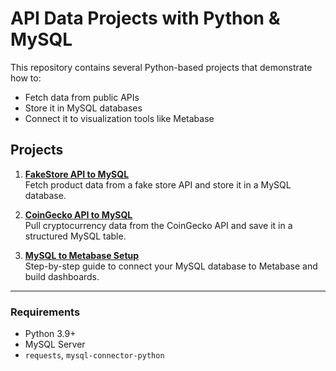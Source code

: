 # API Data Projects with Python & MySQL

This repository contains several Python-based projects that demonstrate how to:
- Fetch data from public APIs
- Store it in MySQL databases
- Connect it to visualization tools like Metabase

## Projects

1. **[FakeStore API to MySQL](./fakestore-api-to-mysql)**  
   Fetch product data from a fake store API and store it in a MySQL database.

2. **[CoinGecko API to MySQL](./coingecko-api-to-mysql)**  
   Pull cryptocurrency data from the CoinGecko API and save it in a structured MySQL table.

3. **[MySQL to Metabase Setup](./mysql-to-metabase-setup)**  
   Step-by-step guide to connect your MySQL database to Metabase and build dashboards.

---

### Requirements
- Python 3.9+
- MySQL Server
- `requests`, `mysql-connector-python`
